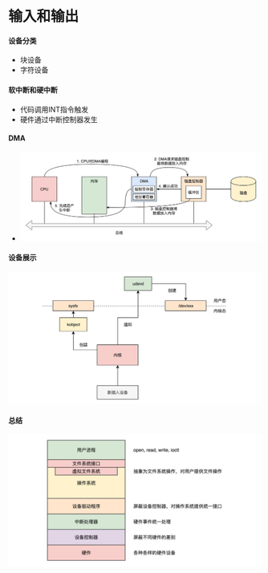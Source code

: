# 输入和输出
#### 设备分类
* 块设备
* 字符设备

#### 软中断和硬中断
* 代码调用INT指令触发
* 硬件通过中断控制器发生

#### DMA
* ![1ef05750bc9ff87a3330104802965335](media/15598754748661/1ef05750bc9ff87a3330104802965335.jpeg)

#### 设备展示
![6234738aac8d5897449e1a541d557090](media/15598754748661/6234738aac8d5897449e1a541d557090.jpg)

#### 总结
![80e152fe768e3cb4c84be62ad8d6d07f](media/15598754748661/80e152fe768e3cb4c84be62ad8d6d07f.jpg)

